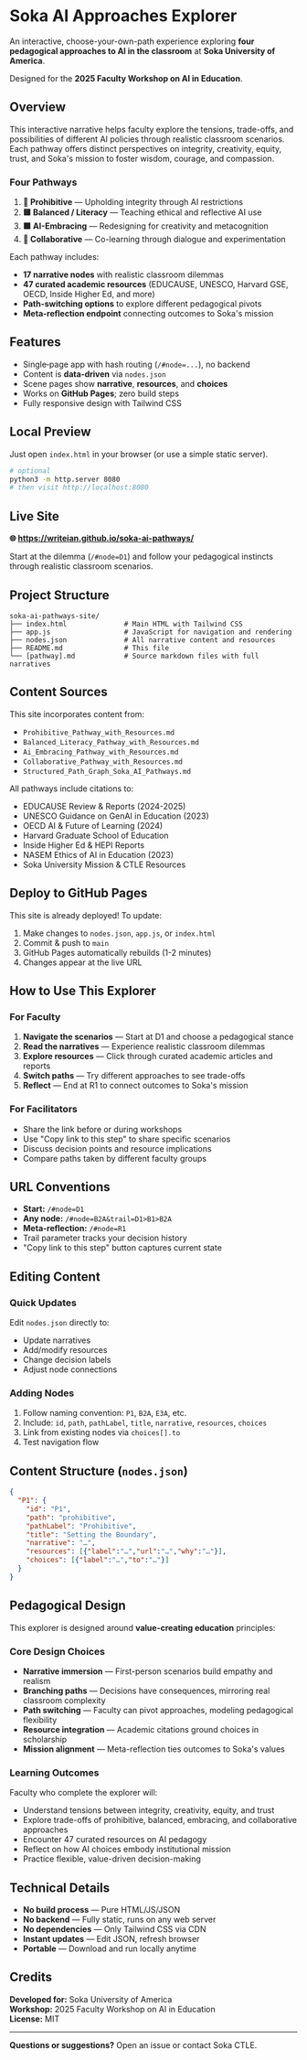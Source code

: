 # Soka AI Approaches Explorer

An interactive, choose-your-own-path experience exploring **four pedagogical approaches to AI in the classroom** at **Soka University of America**.

Designed for the **2025 Faculty Workshop on AI in Education**.

## Overview

This interactive narrative helps faculty explore the tensions, trade-offs, and possibilities of different AI policies through realistic classroom scenarios. Each pathway offers distinct perspectives on integrity, creativity, equity, trust, and Soka's mission to foster wisdom, courage, and compassion.

### Four Pathways

1. **🔴 Prohibitive** — Upholding integrity through AI restrictions
2. **🟨 Balanced / Literacy** — Teaching ethical and reflective AI use
3. **🟩 AI-Embracing** — Redesigning for creativity and metacognition
4. **🔵 Collaborative** — Co-learning through dialogue and experimentation

Each pathway includes:
- **17 narrative nodes** with realistic classroom dilemmas
- **47 curated academic resources** (EDUCAUSE, UNESCO, Harvard GSE, OECD, Inside Higher Ed, and more)
- **Path-switching options** to explore different pedagogical pivots
- **Meta-reflection endpoint** connecting outcomes to Soka's mission

## Features
- Single‑page app with hash routing (`/#node=...`), no backend
- Content is **data‑driven** via `nodes.json`
- Scene pages show **narrative**, **resources**, and **choices**
- Works on **GitHub Pages**; zero build steps
- Fully responsive design with Tailwind CSS

## Local Preview
Just open `index.html` in your browser (or use a simple static server).

```bash
# optional
python3 -m http.server 8080
# then visit http://localhost:8080
```

## Live Site

**🌐 https://writeian.github.io/soka-ai-pathways/**

Start at the dilemma (`/#node=D1`) and follow your pedagogical instincts through realistic classroom scenarios.

## Project Structure

```
soka-ai-pathways-site/
├── index.html              # Main HTML with Tailwind CSS
├── app.js                  # JavaScript for navigation and rendering
├── nodes.json              # All narrative content and resources
├── README.md               # This file
└── [pathway].md            # Source markdown files with full narratives
```

## Content Sources

This site incorporates content from:
- `Prohibitive_Pathway_with_Resources.md`
- `Balanced_Literacy_Pathway_with_Resources.md`
- `Ai_Embracing_Pathway_with_Resources.md`
- `Collaborative_Pathway_with_Resources.md`
- `Structured_Path_Graph_Soka_AI_Pathways.md`

All pathways include citations to:
- EDUCAUSE Review & Reports (2024-2025)
- UNESCO Guidance on GenAI in Education (2023)
- OECD AI & Future of Learning (2024)
- Harvard Graduate School of Education
- Inside Higher Ed & HEPI Reports
- NASEM Ethics of AI in Education (2023)
- Soka University Mission & CTLE Resources

## Deploy to GitHub Pages

This site is already deployed! To update:
1. Make changes to `nodes.json`, `app.js`, or `index.html`
2. Commit & push to `main`
3. GitHub Pages automatically rebuilds (1-2 minutes)
4. Changes appear at the live URL

## How to Use This Explorer

### For Faculty
1. **Navigate the scenarios** — Start at D1 and choose a pedagogical stance
2. **Read the narratives** — Experience realistic classroom dilemmas
3. **Explore resources** — Click through curated academic articles and reports
4. **Switch paths** — Try different approaches to see trade-offs
5. **Reflect** — End at R1 to connect outcomes to Soka's mission

### For Facilitators
- Share the link before or during workshops
- Use "Copy link to this step" to share specific scenarios
- Discuss decision points and resource implications
- Compare paths taken by different faculty groups

## URL Conventions
- **Start:** `/#node=D1`
- **Any node:** `/#node=B2A&trail=D1>B1>B2A`
- **Meta-reflection:** `/#node=R1`
- Trail parameter tracks your decision history
- "Copy link to this step" button captures current state

## Editing Content

### Quick Updates
Edit `nodes.json` directly to:
- Update narratives
- Add/modify resources
- Change decision labels
- Adjust node connections

### Adding Nodes
1. Follow naming convention: `P1`, `B2A`, `E3A`, etc.
2. Include: `id`, `path`, `pathLabel`, `title`, `narrative`, `resources`, `choices`
3. Link from existing nodes via `choices[].to`
4. Test navigation flow

## Content Structure (`nodes.json`)
```json
{
  "P1": {
    "id": "P1",
    "path": "prohibitive",
    "pathLabel": "Prohibitive",
    "title": "Setting the Boundary",
    "narrative": "…",
    "resources": [{"label":"…","url":"…","why":"…"}],
    "choices": [{"label":"…","to":"…"}]
  }
}
```

## Pedagogical Design

This explorer is designed around **value-creating education** principles:

### Core Design Choices
- **Narrative immersion** — First-person scenarios build empathy and realism
- **Branching paths** — Decisions have consequences, mirroring real classroom complexity
- **Path switching** — Faculty can pivot approaches, modeling pedagogical flexibility
- **Resource integration** — Academic citations ground choices in scholarship
- **Mission alignment** — Meta-reflection ties outcomes to Soka's values

### Learning Outcomes
Faculty who complete the explorer will:
- Understand tensions between integrity, creativity, equity, and trust
- Explore trade-offs of prohibitive, balanced, embracing, and collaborative approaches
- Encounter 47 curated resources on AI pedagogy
- Reflect on how AI choices embody institutional mission
- Practice flexible, value-driven decision-making

## Technical Details
- **No build process** — Pure HTML/JS/JSON
- **No backend** — Fully static, runs on any web server
- **No dependencies** — Only Tailwind CSS via CDN
- **Instant updates** — Edit JSON, refresh browser
- **Portable** — Download and run locally anytime

## Credits

**Developed for:** Soka University of America  
**Workshop:** 2025 Faculty Workshop on AI in Education  
**License:** MIT

---

**Questions or suggestions?** Open an issue or contact Soka CTLE.
